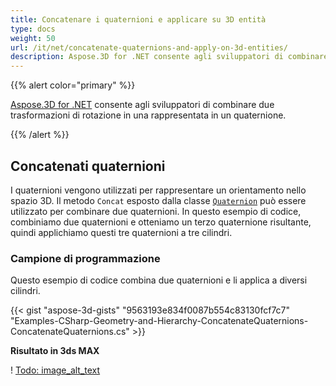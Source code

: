 ```yaml
---
title: Concatenare i quaternioni e applicare su 3D entità
type: docs
weight: 50
url: /it/net/concatenate-quaternions-and-apply-on-3d-entities/
description: Aspose.3D for .NET consente agli sviluppatori di combinare due trasformazioni di rotazione in una rappresentata in un quaternione.
---
```

{{% alert color="primary" %}} 

[Aspose.3D for .NET](https://www.aspose.com/products/3d) consente agli sviluppatori di combinare due trasformazioni di rotazione in una rappresentata in un quaternione.

{{% /alert %}} 
##  **Concatenati quaternioni**
I quaternioni vengono utilizzati per rappresentare un orientamento nello spazio 3D. Il metodo `Concat` esposto dalla classe [`Quaternion`](https://reference.aspose.com/3d/net/aspose.threed.utilities/quaternion) può essere utilizzato per combinare due quaternioni. In questo esempio di codice, combiniamo due quaternioni e otteniamo un terzo quaternione risultante, quindi applichiamo questi tre quaternioni a tre cilindri.
###  **Campione di programmazione**
Questo esempio di codice combina due quaternioni e li applica a diversi cilindri.

{{< gist "aspose-3d-gists" "9563193e834f0087b554c83130fcf7c7" "Examples-CSharp-Geometry-and-Hierarchy-ConcatenateQuaternions-ConcatenateQuaternions.cs" >}}


**Risultato in 3ds MAX**

! [Todo: image_alt_text](concatenate-quaternions-and-apply-on-3d-entities_1.png)
